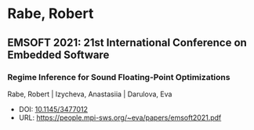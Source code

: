 # Rabe, Robert

## EMSOFT 2021: 21st International Conference on Embedded Software

### Regime Inference for Sound Floating-Point Optimizations
Rabe, Robert | Izycheva, Anastasiia | Darulova, Eva
* DOI: [10.1145/3477012](https://doi.org/10.1145/3477012)
* URL: <https://people.mpi-sws.org/~eva/papers/emsoft2021.pdf>

